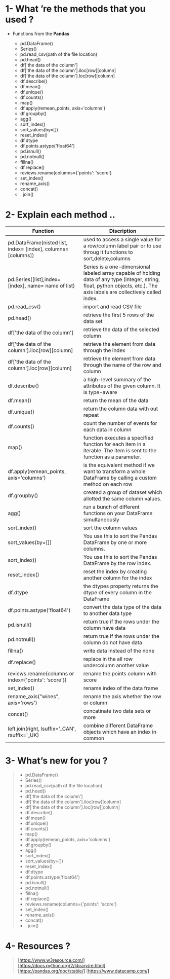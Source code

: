 # 1- What ’re the methods that you used ?

<ul>
  <li> Functions from the <b>Pandas</b> </li>
  <ul>
    <li>pd.DataFrame()</li>
    <li>Series()</li>
    <li>pd.read_csv(path of the file location)</li>
    <li>pd.head()</li>
    <li>df['the data of the column']</li>
    <li>df['the data of the column'].iloc[row][column]</li>
    <li>df['the data of the column'].loc[row][column]</li>
    <li>df.describe()</li>
    <li>df.mean()</li>
    <li>df.unique()</li>
    <li>df.counts()</li>
    <li>map()</li>  
    <li>df.apply(remean_points, axis='columns')</li>  
    <li>df.groupby()</li>   
    <li>agg()</li>
    <li>sort_index()</li>  
    <li>sort_values(by=[])</li>  
    <li>reset_index()</li>   
    <li>df.dtype</li>  
    <li>df.points.astype('float64')</li>  
    <li>pd.isnull()</li>    
    <li>pd.notnull()</li>
    <li>fillna()</li>
    <li>df.replace()</li>
    <li>reviews.rename(columns={'points': 'score'}</li>
    <li>set_index()</li>
    <li>rename_axis()</li> 
    <li>concat()</li> 
    <li>. join()</li> 
    </ul>
  </ul>

# 2- Explain each method ..

|            <b>Function</b>                |                                       <b>Discription</b>                                |
|-------------------------------------------|-----------------------------------------------------------------------------------------|
|pd.DataFrame(nisted list, index= [index], columns=[columns]) | used to access a single value for a row/column label pair or to use throug it functions to sort,delete,columns|
|pd.Series([list],index=[index], name= name of list)|Series is a one-dimensional labeled array capable of holding data of any type (integer, string, float, python objects, etc.). The axis labels are collectively called index.| 
|pd.read_csv()|import and read CSV file|
|pd.head()|retrieve the first 5 rows of the data set|
|df['the data of the column']|retrieve the data of the selected column|
|df['the data of the column'].iloc[row][column]|retrieve the element from data through the index|
|df['the data of the column'].loc[row][column]|retrieve the element from data through the name of the row and column|
|df.describe()| a high-level summary of the attributes of the given column. It is type-aware|
|df.mean()|return the mean of the data|
|df.unique()|return the column data with out repeat|
|df.counts()|count the number of events for each data in column|
|map()|function executes a specified function for each item in a iterable. The item is sent to the function as a parameter.|
|df.apply(remean_points, axis='columns')|is the equivalent method if we want to transform a whole DataFrame by calling a custom method on each row|
|df.groupby()|created a group of dataset which allotted the same column values.|
|agg()|run a bunch of different functions on your DataFrame simultaneously|
|sort_index()|sort the column values|
|sort_values(by=[])|You use this to sort the Pandas DataFrame by one or more columns.|
|sort_index()|You use this to sort the Pandas DataFrame by the row index.|
|reset_index()|reset the index by creating another column for the index|
|df.dtype|the dtypes property returns the dtype of every column in the DataFrame|
|df.points.astype('float64')|convert the data type of the data to another data type|
|pd.isnull()|return true if the rows under the column have data|
|pd.notnull()|return true if the rows under the column do not have data|
|fillna()|write data instead of the none|
|df.replace()|replace in the all row undercolumn another value|
|reviews.rename(columns or index={'points': 'score'})|rename the points column with score|
|set_index()|rename index of the data frame|
|rename_axis("wines", axis='rows')|rename the axis whether the row or column|
|concat()|concatinate two data sets or more|
|left.join(right, lsuffix='_CAN', rsuffix='_UK)|combine different DataFrame objects which have an index in common|
# 3- What’s new for you ?
> <ul>
> <li>pd.DataFrame()</li>
> <li>Series()</li>
> <li>pd.read_csv(path of the file location)</li>
> <li>pd.head()</li>
> <li>df['the data of the column']</li>
> <li>df['the data of the column'].iloc[row][column]</li>
> <li>df['the data of the column'].loc[row][column]</li>
> <li>df.describe()</li>
> <li>df.mean()</li>
> <li>df.unique()</li>
> <li>df.counts()</li>
> <li>map()</li>  
> <li>df.apply(remean_points, axis='columns')</li>  
> <li>df.groupby()</li>   
> <li>agg()</li>
> <li>sort_index()</li>  
> <li>sort_values(by=[])</li>  
> <li>reset_index()</li>   
> <li>df.dtype</li>  
> <li>df.points.astype('float64')</li>  
> <li>pd.isnull()</li>    
> <li>pd.notnull()</li>
> <li>fillna()</li>
> <li>df.replace()</li>
> <li>reviews.rename(columns={'points': 'score'}</li>
> <li>set_index()</li>
> <li>rename_axis()</li> 
> <li>concat()</li> 
> <li>. join()</li>  
> </ul>

# 4- Resources ? 

> [https://www.w3resource.com/] 
> [https://docs.python.org/2/library/re.html]
> [https://pandas.org/doc/stable/] 
> [https://www.datacamp.com/]
